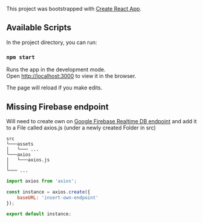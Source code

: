 ﻿This project was bootstrapped with [Create React App](https://github.com/facebook/create-react-app).

## Available Scripts

In the project directory, you can run:

### `npm start`

Runs the app in the development mode.<br>
Open [http://localhost:3000](http://localhost:3000) to view it in the browser.

The page will reload if you make edits.

## Missing Firebase endpoint

Will need to create own on [Google Firebase Realtime DB endpoint](https://firebase.google.com/) and add it to a File called axios.js (under a newly created Folder in src)

```
src
└───assets
│  	└─── ...
└───axios
│   └───axios.js
│ 
└─── ...
```

```javascript
import axios from 'axios';

const instance = axios.create({
    baseURL: 'insert-own-endpoint'
});

export default instance;
```
